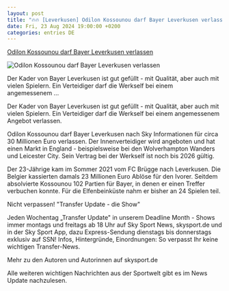 ```yaml
---
layout: post
title: "🔥🔥 [Leverkusen] Odilon Kossounou darf Bayer Leverkusen verlassen"
date: Fri, 23 Aug 2024 19:00:00 +0200
categories: entries DE
---
```

[Odilon Kossounou darf Bayer Leverkusen verlassen](https://sport.sky.de/fussball/artikel/odilon-kossounou-darf-bayer-leverkusen-verlassen/13201808/34942)

![Odilon Kossounou darf Bayer Leverkusen verlassen](https://e6.365dm.de/24/08/1600x900/skysport_de-odilon-kossounou_6664460.jpg?20240823184344)

Der Kader von Bayer Leverkusen ist gut gefüllt - mit Qualität, aber auch mit vielen Spielern. Ein Verteidiger darf die Werkself bei einem angemessenem ...

Der Kader von Bayer Leverkusen ist gut gefüllt - mit Qualität, aber auch mit vielen Spielern. Ein Verteidiger darf die Werkself bei einem angemessenem Angebot verlassen.

Odilon Kossounou darf Bayer Leverkusen nach Sky Informationen für circa 30 Millionen Euro verlassen. Der Innenverteidiger wird angeboten und hat einen Markt in England - beispielsweise bei den Wolverhampton Wanders und Leicester City. Sein Vertrag bei der Werkself ist noch bis 2026 gültig.

Der 23-Jährige kam im Sommer 2021 vom FC Brügge nach Leverkusen. Die Belgier kassierten damals 23 Millionen Euro Ablöse für den Ivorer. Seitdem absolvierte Kossounou 102 Partien für Bayer, in denen er einen Treffer verbuchen konnte. Für die Elfenbeinküste nahm er bisher an 24 Spielen teil.

Nicht verpassen! "Transfer Update - die Show"

Jeden Wochentag „Transfer Update" in unserem Deadline Month - Shows immer montags und freitags ab 18 Uhr auf Sky Sport News, skysport.de und in der Sky Sport App, dazu Express-Sendung dienstags bis donnerstags exklusiv auf SSN! Infos, Hintergründe, Einordnungen: So verpasst Ihr keine wichtigen Transfer-News.

Mehr zu den Autoren und Autorinnen auf skysport.de

Alle weiteren wichtigen Nachrichten aus der Sportwelt gibt es im News Update nachzulesen.


